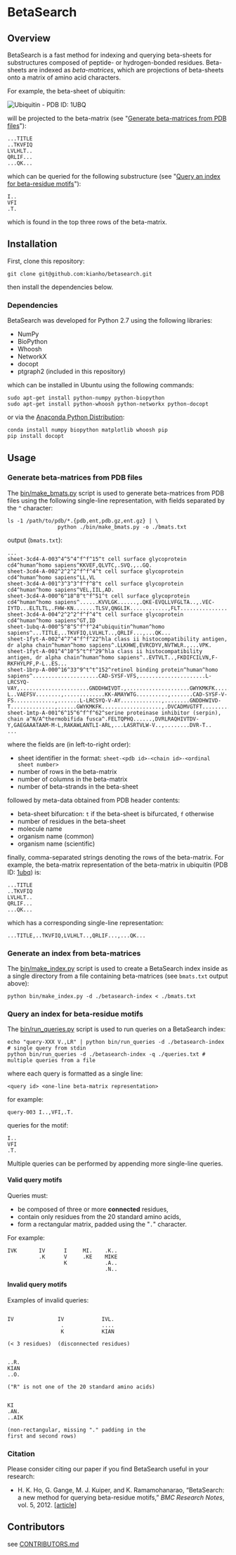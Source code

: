# BetaSearch

## Overview

BetaSearch is a fast method for indexing and querying beta-sheets for substructures
composed of peptide- or hydrogen-bonded residues. Beta-sheets are indexed as _beta-matrices_,
which are projections of beta-sheets onto a matrix of amino acid characters.

For example, the beta-sheet of ubiquitin:

![Ubiquitin - PDB ID: 1UBQ](images/Ubiquitina-scaled.png)

will be projected to the beta-matrix (see "[Generate beta-matrices from PDB files](#generate-beta-matrices-from-pdb-files)"):
```
...TITLE            
..TKVFIQ            
LVLHLT..            
QRLIF...            
...QK...            
```
which can be queried for the following substructure (see "[Query an index for
beta-residue motifs](#query-an-index-for-beta-residue-motifs)"):
```
I..
VFI
.T.
```
which is found in the top three rows of the beta-matrix.

## Installation

First, clone this repository:
```
git clone git@github.com:kianho/betasearch.git
```
then install the dependencies below.

### Dependencies

BetaSearch was developed for Python 2.7 using the following libraries:

- NumPy
- BioPython
- Whoosh
- NetworkX
- docopt
- ptgraph2 (included in this repository)

which can be installed in Ubuntu using the following commands:
```
sudo apt-get install python-numpy python-biopython
sudo apt-get install python-whoosh python-networkx python-docopt
```
or via the [Anaconda Python Distribution](http://continuum.io/downloads):
```
conda install numpy biopython matplotlib whoosh pip
pip install docopt
```



## Usage

### Generate beta-matrices from PDB files

The [bin/make_bmats.py](bin/make_bmats.py) script is used to generate
beta-matrices from PDB files using the following single-line representation,
with fields separated by the `^` character:
```
ls -1 /path/to/pdb/*.{pdb,ent,pdb.gz,ent.gz} | \
                python ./bin/make_bmats.py -o ./bmats.txt
```
output (`bmats.txt`):
```
...
sheet-3cd4-A-003^4^5^4^f^f^15^t cell surface glycoprotein cd4^human^homo sapiens^KKVEF,QLVTC,.SVQ.,..GQ.
sheet-3cd4-A-002^2^2^2^f^f^4^t cell surface glycoprotein cd4^human^homo sapiens^LL,VL
sheet-3cd4-A-001^3^3^3^f^f^8^t cell surface glycoprotein cd4^human^homo sapiens^VEL,IIL,AD.
sheet-3cd4-A-000^6^18^8^t^f^51^t cell surface glycoprotein cd4^human^homo sapiens^......KVVLGK......,.QKE-EVQLLVFGLTA..,.VEC-IYTD...ELTLTL,.FHW-KN.......TLSV,QNGLIK............,FLT...............
sheet-3cd4-A-004^2^2^2^f^f^4^t cell surface glycoprotein cd4^human^homo sapiens^GT,ID
sheet-1ubq-A-000^5^8^5^f^f^24^ubiquitin^human^homo sapiens^...TITLE,..TKVFIQ,LVLHLT..,QRLIF...,...QK...
sheet-1fyt-A-002^4^7^4^f^f^22^hla class ii histocompatibility antigen, dr alpha chain^human^homo sapiens^.LLKHWE,EVRCDYV,NVTWLR.,...VPK.
sheet-1fyt-A-001^4^10^5^t^f^29^hla class ii histocompatibility antigen, dr alpha chain^human^homo sapiens^..EVTVLT..,FKDIFCILVN,F-RKFHYLPF,P-L..ES...
sheet-1brp-A-000^16^33^9^t^t^152^retinol binding protein^human^homo sapiens^.....................CAD-SYSF-VFS,.....................L-LRCSYQ-VAY,......................GNDDHWIVDT.,....................GWYKMKFK.....,...............DVCADMVGTFT.......,...............RVRGKATASM........,..............R-L..VAEFSV........,.............KK-AMAYWTG..........,.......CAD-SYSF-V-FS.............,.......L-LRCSYQ-V-AY.............,........GNDDHWIVD-T..............,......GWYKMKFK...................,.DVCADMVGTFT.....................,.RVRGKATASM......................,.RL..VAEFSV......................,KKAMAYWTG........................
sheet-1mtp-A-001^6^15^6^f^f^62^serine proteinase inhibitor (serpin), chain a^N/A^thermobifida fusca^.FELTQPHQ......,DVRLRAQHIVTDV-Y,GAEGAAATAAM-M-L,RAKAWLANTLI-ARL,...LASRTVLW-V..,........DVR-T..
...
```
where the fields are (in left-to-right order):
- sheet identifier in the format: `sheet-<pdb id>-<chain id>-<ordinal sheet number>`
- number of rows in the beta-matrix
- number of columns in the beta-matrix
- number of beta-strands in the beta-sheet

followed by meta-data obtained from PDB header contents:
- beta-sheet bifurcation: `t` if the beta-sheet is bifurcated, `f` otherwise
- number of residues in the beta-sheet
- molecule name
- organism name (common)
- organism name (scientific)

finally, comma-separated strings denoting the rows of the beta-matrix. For
example, the beta-matrix representation of the beta-matrix in ubiquitin (PDB
ID: [1ubq][1ubq]) is:
```
...TITLE            
..TKVFIQ            
LVLHLT..            
QRLIF...            
...QK...            
```
which has a corresponding single-line representation:
```
...TITLE,..TKVFIQ,LVLHLT..,QRLIF...,...QK...
```

### Generate an index from beta-matrices

The [bin/make_index.py](bin/make_index.py) script is used to create a BetaSearch
index inside as a single directory from a file containing beta-matrices (see
`bmats.txt` output above):
```
python bin/make_index.py -d ./betasearch-index < ./bmats.txt
```

### Query an index for beta-residue motifs

The [bin/run_queries.py](bin/run_queries.py) script is used to run
queries on a BetaSearch index:
```
echo "query-XXX V.,LR" | python bin/run_queries -d ./betasearch-index # single query from stdin
python bin/run_queries -d ./betasearch-index -q ./queries.txt # multiple queries from a file
```
where each query is formatted as a single line:
```
<query id> <one-line beta-matrix representation>
```
for example:
```
query-003 I..,VFI,.T.
```
queries for the motif:
```
I..
VFI
.T.
```
Multiple queries can be performed by appending more single-line queries.

#### Valid query motifs

Queries must:
- be composed of three or more **connected** residues,
- contain only residues from the 20 standard amino acids,
- form a rectangular matrix, padded using the "`.`" character.

For example:
```
IVK       IV      I     MI.    .K..
          .K      V     .KE    MIKE
                  K            .A..
                               .N..
```

#### Invalid  query motifs
Examples of invalid queries:
```

IV              IV            IVL.       
                 .            ....       
                 K            KIAN       

(< 3 residues)  (disconnected residues)  


..R.
KIAN
..O.
                                                
("R" is not one of the 20 standard amino acids)


KI
.AN.
..AIK

(non-rectangular, missing "." padding in the
first and second rows)
```

### Citation

Please consider citing our paper if you find BetaSearch useful in your research:

- H. K. Ho, G. Gange, M. J. Kuiper, and K. Ramamohanarao, “BetaSearch: a new method for querying
beta-residue motifs,” _BMC Research Notes_, vol. 5, 2012. [[article][betasearch-doi]]

## Contributors

see [CONTRIBUTORS.md](CONTRIBUTORS.md)

[1ubq]: http://pdb.org/pdb/explore/explore.do?structureId=1ubq
[1ubq-img]: Ubiquitina-scaled.png
[betasearch-doi]: http://dx.doi.org/10.1186/1756-0500-5-391

